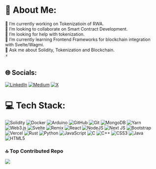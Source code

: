 # 💫 About Me:
🔭 I’m currently working on Tokenizatioin of RWA.<br>👯 I’m looking to collaborate on  Smart Contract Development.<br>🤝 I’m looking for help with tokenization.<br>🌱 I’m currently learning Frontend Frameworks for blockchain integration with Svelte/Wagmi.<br>💬 Ask me about Solidity, Tokenization and Blockchain.<br>⚡ 


## 🌐 Socials:
[![LinkedIn](https://img.shields.io/badge/LinkedIn-%230077B5.svg?logo=linkedin&logoColor=white)](https://linkedin.com/in/akashalphak) [![Medium](https://img.shields.io/badge/Medium-12100E?logo=medium&logoColor=white)](https://medium.com/@@akashkolekar2003) [![X](https://img.shields.io/badge/X-black.svg?logo=X&logoColor=white)](https://x.com/0x_akash_) 

# 💻 Tech Stack:
![Solidity](https://img.shields.io/badge/Solidity-%23363636.svg?style=plastic&logo=solidity&logoColor=white) ![Docker](https://img.shields.io/badge/docker-%230db7ed.svg?style=plastic&logo=docker&logoColor=white) ![Arduino](https://img.shields.io/badge/-Arduino-00979D?style=plastic&logo=Arduino&logoColor=white) ![GitHub](https://img.shields.io/badge/github-%23121011.svg?style=plastic&logo=github&logoColor=white) ![Git](https://img.shields.io/badge/git-%23F05033.svg?style=plastic&logo=git&logoColor=white) ![MongoDB](https://img.shields.io/badge/MongoDB-%234ea94b.svg?style=plastic&logo=mongodb&logoColor=white) ![Yarn](https://img.shields.io/badge/yarn-%232C8EBB.svg?style=plastic&logo=yarn&logoColor=white) ![Web3.js](https://img.shields.io/badge/web3.js-F16822?style=plastic&logo=web3.js&logoColor=white) ![Svelte](https://img.shields.io/badge/svelte-%23f1413d.svg?style=plastic&logo=svelte&logoColor=white) ![Remix](https://img.shields.io/badge/remix-%23000.svg?style=plastic&logo=remix&logoColor=white) ![React](https://img.shields.io/badge/react-%2320232a.svg?style=plastic&logo=react&logoColor=%2361DAFB) ![NodeJS](https://img.shields.io/badge/node.js-6DA55F?style=plastic&logo=node.js&logoColor=white) ![Next JS](https://img.shields.io/badge/Next-black?style=plastic&logo=next.js&logoColor=white) ![Bootstrap](https://img.shields.io/badge/bootstrap-%238511FA.svg?style=plastic&logo=bootstrap&logoColor=white) ![Vercel](https://img.shields.io/badge/vercel-%23000000.svg?style=plastic&logo=vercel&logoColor=white) ![Rust](https://img.shields.io/badge/rust-%23000000.svg?style=plastic&logo=rust&logoColor=white) ![Python](https://img.shields.io/badge/python-3670A0?style=plastic&logo=python&logoColor=ffdd54) ![JavaScript](https://img.shields.io/badge/javascript-%23323330.svg?style=plastic&logo=javascript&logoColor=%23F7DF1E) ![C](https://img.shields.io/badge/c-%2300599C.svg?style=plastic&logo=c&logoColor=white) ![C++](https://img.shields.io/badge/c++-%2300599C.svg?style=plastic&logo=c%2B%2B&logoColor=white) ![CSS3](https://img.shields.io/badge/css3-%231572B6.svg?style=plastic&logo=css3&logoColor=white) ![Java](https://img.shields.io/badge/java-%23ED8B00.svg?style=plastic&logo=openjdk&logoColor=white) ![HTML5](https://img.shields.io/badge/html5-%23E34F26.svg?style=plastic&logo=html5&logoColor=white)

### 🔝 Top Contributed Repo
![](https://github-contributor-stats.vercel.app/api?username=Akash-Kolekar&limit=5&theme=dark&combine_all_yearly_contributions=true)

<!-- Proudly created with GPRM ( https://gprm.itsvg.in ) -->
